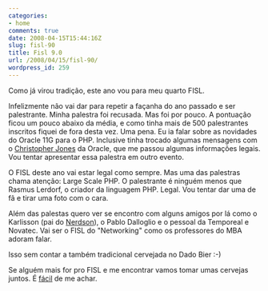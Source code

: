 ```yaml
---
categories:
- home
comments: true
date: 2008-04-15T15:44:16Z
slug: fisl-90
title: Fisl 9.0
url: /2008/04/15/fisl-90/
wordpress_id: 259
---
```


Como já virou tradição, este ano vou para meu quarto FISL.

Infelizmente não vai dar para repetir a façanha do ano passado e ser palestrante. Minha palestra foi recusada. Mas foi por pouco. A pontuação ficou um pouco abaixo da média, e como tinha mais de 500 palestrantes inscritos fiquei de fora desta vez. Uma pena. Eu ia falar sobre as novidades do Oracle 11G para o PHP. Inclusive tinha trocado algumas mensagens com o [Christopher Jones](http://blogs.oracle.com/opal/) da Oracle, que me passou algumas informações legais. Vou tentar apresentar essa palestra em outro evento.

O FISL deste ano vai estar legal como sempre. Mas uma das palestras chama atenção: Large Scale PHP. O palestrante é ninguém menos que Rasmus Lerdorf, o criador da linguagem PHP. Legal. Vou tentar dar uma de fã e tirar uma foto com o cara.

Além das palestas quero ver se encontro com alguns amigos por lá como o Karlisson (pai do [Nerdson](http://nerdson.com/blog/)), o Pablo Dalloglio e o pessoal da Temporeal e Novatec. Vai ser o FISL do "Networking" como os professores do MBA adoram falar.

Isso sem contar a também tradicional cervejada no Dado Bier :-)

Se alguém mais for pro FISL e me encontrar vamos tomar umas cervejas juntos. É [fácil](http://www.orkut.com/AlbumZoom.aspx?uid=1852768226449872486&pid=1206303476260&aid=1) de me achar.
